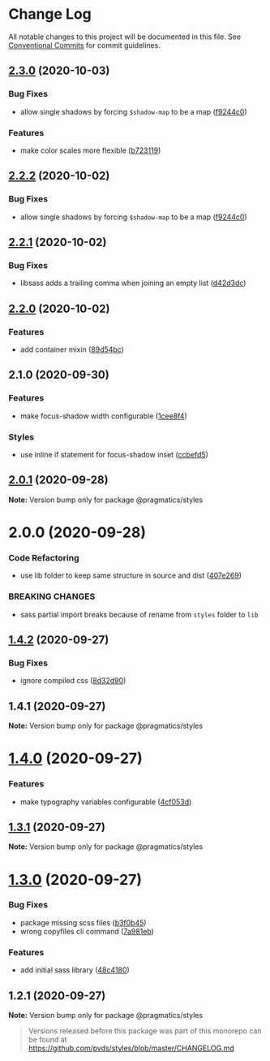 # Change Log

All notable changes to this project will be documented in this file.
See [Conventional Commits](https://conventionalcommits.org) for commit guidelines.

## [2.3.0](https://github.com/pvds/pragmatics/compare/@pragmatics/styles@2.2.2...@pragmatics/styles@2.3.0) (2020-10-03)


### Bug Fixes

* allow single shadows by forcing `$shadow-map` to be a map ([f9244c0](https://github.com/pvds/pragmatics/commit/f9244c0cb1b4c0c02ac30b7ade56c86ca6edf715))


### Features

* make color scales more flexible ([b723119](https://github.com/pvds/pragmatics/commit/b7231199030bba788693ad6feb932c71148d6c14))





## [2.2.2](https://github.com/pvds/pragmatics/compare/@pragmatics/styles@2.2.1...@pragmatics/styles@2.2.2) (2020-10-02)


### Bug Fixes

* allow single shadows by forcing `$shadow-map` to be a map ([f9244c0](https://github.com/pvds/pragmatics/commit/f9244c0cb1b4c0c02ac30b7ade56c86ca6edf715))





## [2.2.1](https://github.com/pvds/pragmatics/compare/@pragmatics/styles@2.2.0...@pragmatics/styles@2.2.1) (2020-10-02)


### Bug Fixes

* libsass adds a trailing comma when joining an empty list ([d42d3dc](https://github.com/pvds/pragmatics/commit/d42d3dc1fb859625b1f221f5d197b9e5c8c0f850))





## [2.2.0](https://github.com/pvds/pragmatics/compare/@pragmatics/styles@2.1.0...@pragmatics/styles@2.2.0) (2020-10-02)


### Features

* add container mixin ([89d54bc](https://github.com/pvds/pragmatics/commit/89d54bc5a6f3b1427b98e1b22103e467ea58680a))





## 2.1.0 (2020-09-30)


### Features

* make focus-shadow width configurable ([1cee8f4](https://github.com/pvds/pragmatics/commit/1cee8f490db7a221abc5a19ef3449cb74909ea55))


### Styles

* use inline if statement for focus-shadow inset ([ccbefd5](https://github.com/pvds/pragmatics/commit/ccbefd5f8a4dd4a1bdfab2f5fde517be54e75d82))





## [2.0.1](https://github.com/pvds/pragmatics/compare/@pragmatics/styles@2.0.0...@pragmatics/styles@2.0.1) (2020-09-28)

**Note:** Version bump only for package @pragmatics/styles





# 2.0.0 (2020-09-28)


### Code Refactoring

* use lib folder to keep same structure in source and dist ([407e269](https://github.com/pvds/pragmatics/commit/407e269fc33e3f65a3076396e4439fce90ad2eac))


### BREAKING CHANGES

* sass partial import breaks because of rename from `styles` folder to `lib`





## [1.4.2](https://github.com/pvds/pragmatics/compare/@pragmatics/styles@1.4.1...@pragmatics/styles@1.4.2) (2020-09-27)


### Bug Fixes

* ignore compiled css ([8d32d90](https://github.com/pvds/pragmatics/commit/8d32d905b2b712560da12185ab295ac5961c3633))





## 1.4.1 (2020-09-27)

**Note:** Version bump only for package @pragmatics/styles





# [1.4.0](https://github.com/pvds/pragmatics/compare/@pragmatics/styles@1.3.1...@pragmatics/styles@1.4.0) (2020-09-27)


### Features

* make typography variables configurable ([4cf053d](https://github.com/pvds/pragmatics/commit/4cf053de163255b935d61d39af6a439221491280))





## [1.3.1](https://github.com/pvds/pragmatics/compare/@pragmatics/styles@1.3.0...@pragmatics/styles@1.3.1) (2020-09-27)

**Note:** Version bump only for package @pragmatics/styles





# [1.3.0](https://github.com/pvds/pragmatics/compare/@pragmatics/styles@1.2.1...@pragmatics/styles@1.3.0) (2020-09-27)

### Bug Fixes

- package missing scss files ([b3f0b45](https://github.com/pvds/pragmatics/commit/b3f0b45979ed976cc402e687b5fc3f6e26e976d6))
- wrong copyfiles cli command ([7a981eb](https://github.com/pvds/pragmatics/commit/7a981ebf4ff410341fbbe7a5e89c751d225d1474))

### Features

- add initial sass library ([48c4180](https://github.com/pvds/pragmatics/commit/48c41809c90c303875084ee7413d99391d6e8219))

## 1.2.1 (2020-09-27)

**Note:** Version bump only for package @pragmatics/styles

> Versions released before this package was part of this monorepo
> can be found at https://github.com/pvds/styles/blob/master/CHANGELOG.md
